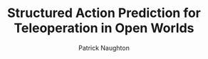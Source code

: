 ---
layout: post
title:  "Structured Action Prediction for Teleoperation in Open Worlds"
image: /images/sap_feature.png
categories: research
author: "Patrick Naughton"
authors: "<strong>Patrick Naughton</strong>, Kris Hauser"
venue: "RAL, 2022"
arxiv: 
code:
website:
paper: https://ieeexplore.ieee.org/document/9691823
---